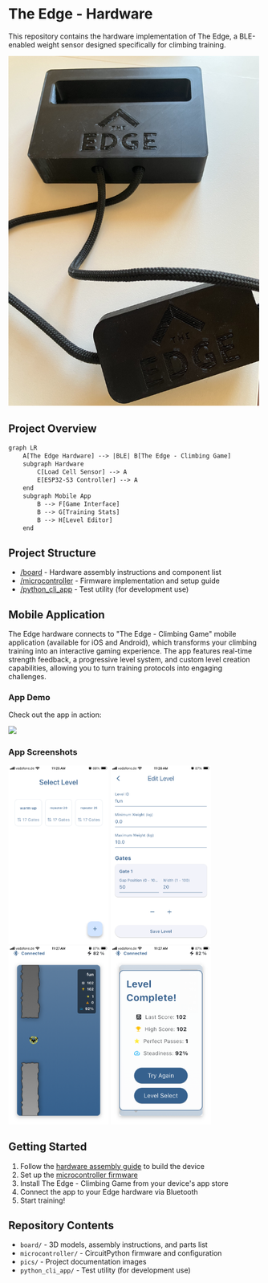 # The Edge - Hardware


This repository contains the hardware implementation of The Edge, a BLE-enabled weight sensor designed specifically for climbing training.

<img src="pics/edge.jpg" alt="The Edge Device" width="500"/>

## Project Overview

```mermaid
graph LR
    A[The Edge Hardware] --> |BLE| B[The Edge - Climbing Game]
    subgraph Hardware
        C[Load Cell Sensor] --> A
        E[ESP32-S3 Controller] --> A
    end
    subgraph Mobile App
        B --> F[Game Interface]
        B --> G[Training Stats]
        B --> H[Level Editor]
    end
```

## Project Structure

- [/board](board/README.md) - Hardware assembly instructions and component list
- [/microcontroller](microcontroller/README.md) - Firmware implementation and setup guide
- [/python_cli_app](python_cli_app/README.md) - Test utility (for development use)

## Mobile Application

The Edge hardware connects to "The Edge - Climbing Game" mobile application (available for iOS and Android), which transforms your climbing training into an interactive gaming experience. The app features real-time strength feedback, a progressive level system, and custom level creation capabilities, allowing you to turn training protocols into engaging challenges.

### App Demo

Check out the app in action:

<a href="https://youtube.com/shorts/Y2iQzmk7Qgc" target="_blank">
    <img src="https://img.youtube.com/vi/Y2iQzmk7Qgc/maxresdefault.jpg" width="500"/>
</a>

### App Screenshots

<img src="pics/app/app1.PNG" width="200"/> <img src="pics/app/app2.PNG" width="200"/> <img src="pics/app/app3.PNG" width="200"/> <img src="pics/app/app4.PNG" width="200"/>

## Getting Started

1. Follow the [hardware assembly guide](board/README.md) to build the device
2. Set up the [microcontroller firmware](microcontroller/README.md)
3. Install The Edge - Climbing Game from your device's app store
4. Connect the app to your Edge hardware via Bluetooth
5. Start training!

## Repository Contents

- `board/` - 3D models, assembly instructions, and parts list
- `microcontroller/` - CircuitPython firmware and configuration
- `pics/` - Project documentation images
- `python_cli_app/` - Test utility (for development use)
